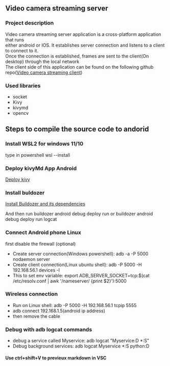 ## Video camera streaming server

### Project description
Video camera streaming server application is a cross-platform application that runs<br>
either android or IOS. It establishes server connection and listens to a client to connect to it.<br>
Once the connection is established, frames are sent to the client(On desktop) through the local network<br>
The client side of this application can be found on the following github repo([Video camera streaming client](https://github.com/djaliloua/ClientAppStream))

### Used libraries

 - socket
 - Kivy
 - kivymd
 - opencv




## Steps to compile the source code to andorid
### Install WSL2 for windows 11/10
type in powershell
wsl --install

### Deploy kivyMd App Android
[Deploy kivy](https://kivy.org/doc/stable/guide/packaging-android.html)

### Install buldozer
[Install Buildozer and its dependencies](https://buildozer.readthedocs.io/en/latest/installation.html)

And then run buildozer android debug deploy run or buildozer android debug deploy run logcat

### Connect Android phone Linux
first disable the firewall (optional)
- Create server connection(Windows powershell): adb -a -P 5000 nodaemon server
- Create client connection(Linux ubuntu shell): adb -P 5000 -H  192.168.56.1 devices -l
- This to set env variable: export ADB_SERVER_SOCKET=tcp:$(cat /etc/resolv.conf | awk '/nameserver/ {print $2}'):5000

### Wireless connection
- Run on Linux shell: adb -P 5000 -H 192.168.56.1 tcpip 5555
- adb connect 192.168.1.5(android ip address)
- then remove the cable

### Debug with adb logcat commands
- debug a service called Myservice: adb logcat "Myservice:D *:S"
- Debug background services: adb logcat Myservice *:S python:D


#### Use ctrl+shift+V to previeux markdown in VSC